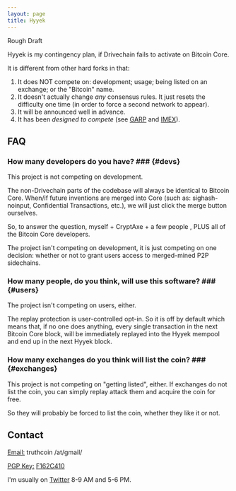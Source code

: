 ```yaml
---
layout: page
title: Hyyek
---
```


Rough Draft

Hyyek is my contingency plan, if Drivechain fails to activate on Bitcoin Core.

It is different from other hard forks in that:

1. It does NOT compete on: development; usage; being listed on an exchange; or the "Bitcoin" name.
2. It doesn't actually change *any* consensus rules. It just resets the difficulty one time (in order to force a second network to appear).
3. It will be announced well in advance.
4. It has been *designed to compete* (see [GARP](http://www.truthcoin.info/blog/garp/) and [IMEX](http://www.truthcoin.info/blog/imex/)).

## FAQ

### How many developers do you have? ### {#devs}

This project is not competing on development.

The non-Drivechain parts of the codebase will always be identical to Bitcoin Core. When/if future inventions are merged into Core (such as: sighash-noinput, Confidential Transactions, etc.), we will just click the merge button ourselves.

So, to answer the question, myself + CryptAxe + a few people , PLUS all of the Bitcoin Core developers.

The project isn't competing on development, it is just competing on one decision: whether or not to grant users access to merged-mined P2P sidechains.

### How many people, do you think, will use this software? ### {#users}

The project isn't competing on users, either.

The replay protection is user-controlled opt-in. So it is off by default which means that, if no one does anything, every single transaction in the next Bitcoin Core block, will be immediately replayed into the Hyyek mempool and end up in the next Hyyek block.

### How many exchanges do you think will list the coin? ### {#exchanges}

This project is not competing on "getting listed", either. If exchanges do not list the coin, you can simply replay attack them and acquire the coin for free.

So they will probably be forced to list the coin, whether they like it or not.



## Contact

<p><u>Email:</u> truthcoin /at/gmail/</p>
<p><u>PGP Key:</u> <a href="https://pgp.mit.edu/pks/lookup?op=get&search=0xAA4B3330F162C410">F162C410</a></p>
<p>I'm usually on <a href="https://twitter.com/Truthcoin">Twitter</a> 8-9 AM and 5-6 PM.</p>

